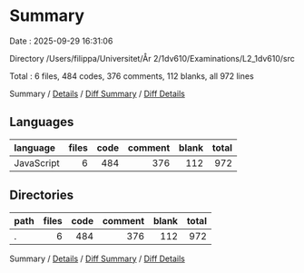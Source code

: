 # Summary

Date : 2025-09-29 16:31:06

Directory /Users/filippa/Universitet/År 2/1dv610/Examinations/L2_1dv610/src

Total : 6 files,  484 codes, 376 comments, 112 blanks, all 972 lines

Summary / [Details](details.md) / [Diff Summary](diff.md) / [Diff Details](diff-details.md)

## Languages
| language | files | code | comment | blank | total |
| :--- | ---: | ---: | ---: | ---: | ---: |
| JavaScript | 6 | 484 | 376 | 112 | 972 |

## Directories
| path | files | code | comment | blank | total |
| :--- | ---: | ---: | ---: | ---: | ---: |
| . | 6 | 484 | 376 | 112 | 972 |

Summary / [Details](details.md) / [Diff Summary](diff.md) / [Diff Details](diff-details.md)